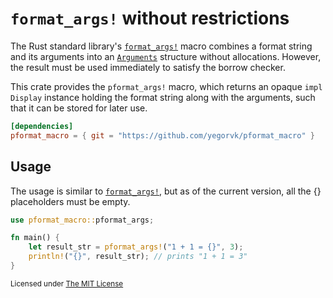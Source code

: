 # `format_args!` without restrictions

The Rust standard library's [`format_args!`] macro combines a format string and its arguments into an [`Arguments`] structure without allocations. However, the result must be used immediately to satisfy the borrow checker.

[`format_args!`]: https://doc.rust-lang.org/std/macro.format_args.html
[`Arguments`]: https://doc.rust-lang.org/stable/std/fmt/struct.Arguments.html

This crate provides the `pformat_args!` macro, which returns an opaque `impl Display` instance holding the format string along with the arguments, such that it can be stored for later use.

```toml
[dependencies]
pformat_macro = { git = "https://github.com/yegorvk/pformat_macro" }
```

## Usage

The usage is similar to [`format_args!`], but as of the current version, all the {} placeholders must be empty.

```rust
use pformat_macro::pformat_args;

fn main() {
    let result_str = pformat_args!("1 + 1 = {}", 3);
    println!("{}", result_str); // prints "1 + 1 = 3"
}
```

<sub>Licensed under <a href="LICENSE.md">The MIT License</a></sub>
